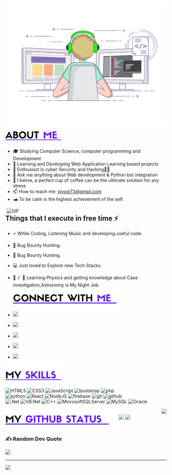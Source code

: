 <img align="left" alt="GIF" src="gif3.gif" width="500"/>
<img align="center" src="about.png?raw=true"/>

- :mortar_board: Studying Computer Science, computer programming and Development
- 🔭 Learning and Developing Web Application Learning based projects 
- 🌱 Enthusiast in cyber Security and Hacking🐱‍👤
- 💬 Ask me anything about Web development & Python bot integration
- 🍵 I belive, a perfect cup of coffee can be the ultimate solution for any stress
- 📫 How to reach me: sjyogi73@gmail.com
- 🛥️ To be calm is the highest achievement of the self.

<img align="right" alt="GIF" src="data-science.gif" width="500"/>


## Things that I execute in free time ⚡

- ⭐️ While Coding, Listening Music and developing useful code.
- :closed_lock_with_key: Bug Bounty Hunting.
- :closed_lock_with_key: Bug Bounty Hunting.
- :computer: Just loved to Explore new Tech Stacks.
- 🌌 ☄️ 🔭 Learning Physics and getting knowledge about Case investigation,Astronomy is My Night Job.
  <img align="center" src="connect.png?raw=true"/>

- <a href="https://www.instagram.com/sjyogi73/"><img src="https://img.shields.io/badge/instagram%20@sjyogi73-DD2476?style=for-the-badge&logo=instagram&logoColor=white"/></a>
- <a href="https://facebook.com/yogeshwaransaravanan"><img src="https://img.shields.io/badge/facebook%20@yogeshwaransaravanan-344E86?style=for-the-badge&logo=facebook&logoColor=white"/></a>
- <a href="https://twitter.com/war_yogi?t=HQfXHuqBmmu7_QlX9_K1sg&s=09"><img src="https://img.shields.io/badge/twitter%20@war_yogi-0D95E8?style=for-the-badge&logo=twitter&logoColor=white"/></a>
- <a href="https://linkedin.com/in/www.linkedin.com/in/yogeshwaran-s-37939021a"><img height="30px" src="https://img.shields.io/badge/My%20Linkedin:%20yogeshwaran-8E2DE2?style=for-the-badge&logo=linkedin&logoColor=white"/></a>
- <a href="https://youtube.com/c/https://www.youtube.com/channel/UCP23FSqQPw2bAFsNrgCYA5A"><img height="30px" src="https://img.shields.io/badge/YouTube-%23FF0000.svg?logo=YouTube&logoColor=white"/></a>

<img align="center" src="skills.png?raw=true">

![HTML5](https://img.shields.io/badge/html%205-grey?style=for-the-badge&logo=html5&logoColor=white&labelColor=8E2DE2)
![CSS3](https://img.shields.io/badge/css%203-grey?style=for-the-badge&logo=css3&logoColor=white&labelColor=8E2DE2)
![JavaScript](https://img.shields.io/badge/-JavaScript-grey?style=for-the-badge&logo=javascript&logoColor=white&labelColor=8E2DE2)
![bootstrap](https://img.shields.io/badge/-bootstrap-grey?style=for-the-badge&logo=bootstrap&logoColor=white&labelColor=8E2DE2)
![php](https://img.shields.io/badge/-php-grey?style=for-the-badge&logo=php&logoColor=white&labelColor=8E2DE2)
<br>
![python](https://img.shields.io/badge/Python-grey?style=for-the-badge&logo=python&logoColor=white&labelColor=8E2DE2)
![React](https://img.shields.io/badge/ReactJS-grey?style=for-the-badge&logo=react&logoColor=white&labelColor=8E2DE2)
![NodeJS](https://img.shields.io/badge/NodeJS-grey?style=for-the-badge&logo=node.js&logoColor=white&labelColor=8E2DE2)
![firebase](https://img.shields.io/badge/-firebase-grey?style=for-the-badge&logo=firebase&logoColor=white&labelColor=8E2DE2)
![git](https://img.shields.io/badge/-git-grey?style=for-the-badge&logo=git&logoColor=white&labelColor=8E2DE2)
![github](https://img.shields.io/badge/-github-grey?style=for-the-badge&logo=github&logoColor=white&labelColor=8E2DE2)
<br>
![.Net](https://img.shields.io/badge/.Net-grey?style=for-the-badge&logo=.net&logoColor=white&labelColor=8E2DE2)
![VB.Net](https://img.shields.io/badge/vb.Net-grey?style=for-the-badge&logo=vb.net&logoColor=white&labelColor=8E2DE2)
![C++](https://img.shields.io/badge/C++-grey?style=for-the-badge&logo=C%2B%2B&logoColor=white&labelColor=8E2DE2)
![MicrosoftSQLServer](https://img.shields.io/badge/MicrosoftSQLServer-grey?style=for-the-badge&logo=microsoft%20sql%20server&logoColor=white&labelColor=8E2DE2)
![MySQL](https://img.shields.io/badge/MySQL-grey?style=for-the-badge&logo=mysql&logoColor=white&labelColor=8E2DE2) 
![Oracle](https://img.shields.io/badge/Oracle-grey?style=for-the-badge&logo=oracle&logoColor=white&labelColor=8E2DE2)

<img align="center" src="git.png?raw=true"/>

<img align="right" src="https://github-readme-stats-sigma-five.vercel.app/api/top-langs/?username=sjyogi73&langs_count=8&theme=radical&title_color=8E2DE2&text_color=fff"/>
<img src="https://github-readme-stats-sigma-five.vercel.app/api?username=sjyogi73&show_icons=true&bg_color=30,e94393,6e25db&title_color=fff&text_color=fff&icon_color=8E2DE2">
<img src="https://github-profile-trophy.vercel.app/?username=sjyogi73&theme=monokai" />

### ✍️ Random Dev Quote
![](https://quotes-github-readme.vercel.app/api?type=horizontal&theme=radical)

---
[![](https://visitcount.itsvg.in/api?id=sjyogi73&icon=1&color=1)](https://visitcount.itsvg.in)

